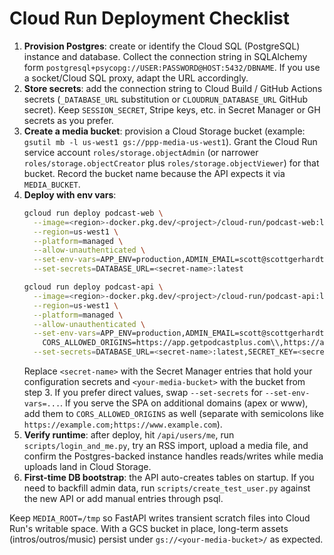 # Cloud Run Deployment Checklist

1. **Provision Postgres**: create or identify the Cloud SQL (PostgreSQL) instance and database. Collect the connection string in SQLAlchemy form `postgresql+psycopg://USER:PASSWORD@HOST:5432/DBNAME`. If you use a socket/Cloud SQL proxy, adapt the URL accordingly.
2. **Store secrets**: add the connection string to Cloud Build / GitHub Actions secrets (`_DATABASE_URL` substitution or `CLOUDRUN_DATABASE_URL` GitHub secret). Keep `SESSION_SECRET`, Stripe keys, etc. in Secret Manager or GH secrets as you prefer.
3. **Create a media bucket**: provision a Cloud Storage bucket (example: `gsutil mb -l us-west1 gs://ppp-media-us-west1`). Grant the Cloud Run service account `roles/storage.objectAdmin` (or narrower `roles/storage.objectCreator` plus `roles/storage.objectViewer`) for that bucket. Record the bucket name because the API expects it via `MEDIA_BUCKET`.
4. **Deploy with env vars**:
   ```bash
   gcloud run deploy podcast-web \
     --image=<region>-docker.pkg.dev/<project>/cloud-run/podcast-web:latest \
     --region=us-west1 \
     --platform=managed \
     --allow-unauthenticated \
     --set-env-vars=APP_ENV=production,ADMIN_EMAIL=scott@scottgerhardt.com,MEDIA_ROOT=/tmp \
     --set-secrets=DATABASE_URL=<secret-name>:latest

   gcloud run deploy podcast-api \
     --image=<region>-docker.pkg.dev/<project>/cloud-run/podcast-api:latest \
     --region=us-west1 \
     --platform=managed \
     --allow-unauthenticated \
     --set-env-vars=APP_ENV=production,ADMIN_EMAIL=scott@scottgerhardt.com,MEDIA_ROOT=/tmp,MEDIA_BUCKET=<your-media-bucket>,OAUTH_BACKEND_BASE=https://api.getpodcastplus.com,\
       CORS_ALLOWED_ORIGINS=https://app.getpodcastplus.com\\,https://app.getpodcastpro.com\\,https://app.podcastpro.plus \
     --set-secrets=DATABASE_URL=<secret-name>:latest,SECRET_KEY=<secret-name>:latest,SESSION_SECRET=<secret-name>:latest
   ```
   Replace `<secret-name>` with the Secret Manager entries that hold your configuration secrets and `<your-media-bucket>` with the bucket from step 3. If you prefer direct values, swap `--set-secrets` for `--set-env-vars=...`. If you serve the SPA on additional domains (apex or www), add them to `CORS_ALLOWED_ORIGINS` as well (separate with semicolons like `https://example.com;https://www.example.com`).
5. **Verify runtime**: after deploy, hit `/api/users/me`, run `scripts/login_and_me.py`, try an RSS import, upload a media file, and confirm the Postgres-backed instance handles reads/writes while media uploads land in Cloud Storage.
6. **First-time DB bootstrap**: the API auto-creates tables on startup. If you need to backfill admin data, run `scripts/create_test_user.py` against the new API or add manual entries through psql.

Keep `MEDIA_ROOT=/tmp` so FastAPI writes transient scratch files into Cloud Run's writable space. With a GCS bucket in place, long-term assets (intros/outros/music) persist under `gs://<your-media-bucket>/` as expected.
